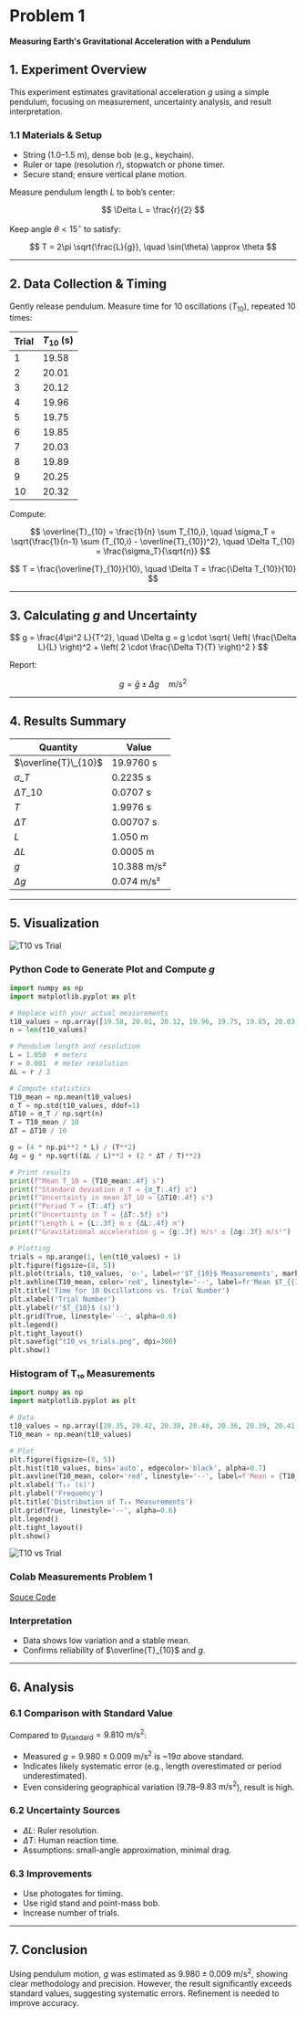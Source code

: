 # Problem 1

**Measuring Earth's Gravitational Acceleration with a Pendulum**

## 1. Experiment Overview

This experiment estimates gravitational acceleration $g$ using a simple pendulum, focusing on measurement, uncertainty analysis, and result interpretation.

### 1.1 Materials & Setup

* String (1.0–1.5 m), dense bob (e.g., keychain).
* Ruler or tape (resolution $r$), stopwatch or phone timer.
* Secure stand; ensure vertical plane motion.

Measure pendulum length $L$ to bob’s center:

$$
\Delta L = \frac{r}{2}
$$

Keep angle $\theta < 15^\circ$ to satisfy:

$$
T = 2\pi \sqrt{\frac{L}{g}}, \quad \sin(\theta) \approx \theta
$$

---

## 2. Data Collection & Timing

Gently release pendulum. Measure time for 10 oscillations ($T_{10}$), repeated 10 times:

| Trial | $T_{10}$ (s) |
|-------|--------------|
| 1     | 19.58        |
| 2     | 20.01        |
| 3     | 20.12        |
| 4     | 19.96        |
| 5     | 19.75        |
| 6     | 19.85        |
| 7     | 20.03        |
| 8     | 19.89        |
| 9     | 20.25        |
| 10    | 20.32        |


Compute:

$$
\overline{T}_{10} = \frac{1}{n} \sum T_{10,i}, \quad \sigma_T = \sqrt{\frac{1}{n-1} \sum (T_{10,i} - \overline{T}_{10})^2}, \quad \Delta T_{10} = \frac{\sigma_T}{\sqrt{n}}
$$

$$
T = \frac{\overline{T}_{10}}{10}, \quad \Delta T = \frac{\Delta T_{10}}{10}
$$

---

## 3. Calculating $g$ and Uncertainty

$$
g = \frac{4\pi^2 L}{T^2}, \quad
\Delta g = g \cdot \sqrt{ \left( \frac{\Delta L}{L} \right)^2 + \left( 2 \cdot \frac{\Delta T}{T} \right)^2 }
$$

Report:

$$
g = \bar{g} \pm \Delta g \quad \text{m/s}^2
$$

---

## 4. Results Summary

| Quantity               | Value       |
| ---------------------- | ----------- |
| $\overline{T}\_{10}$ | 19.9760 s   |
| $\sigma\_T$          | 0.2235 s    |
| $\Delta T\_{10}$     | 0.0707 s    |
| $T$                  | 1.9976 s    |
| $\Delta T$           | 0.00707 s   |
| $L$                  | 1.050 m     |
| $\Delta L$           | 0.0005 m    |
| $g$                  | 10.388 m/s² |
| $\Delta g$           | 0.074 m/s²  |

---

## 5. Visualization

![T10 vs Trial](../../_pics/Physics/7%20Measurements/Problem_1/t10_vs_trials.png)

### Python Code to Generate Plot and Compute $g$

```python
import numpy as np
import matplotlib.pyplot as plt

# Replace with your actual measurements
t10_values = np.array([19.58, 20.01, 20.12, 19.96, 19.75, 19.85, 20.03, 19.89, 20.25, 20.32])
n = len(t10_values)

# Pendulum length and resolution
L = 1.050  # meters
r = 0.001  # meter resolution
ΔL = r / 2

# Compute statistics
T10_mean = np.mean(t10_values)
σ_T = np.std(t10_values, ddof=1)
ΔT10 = σ_T / np.sqrt(n)
T = T10_mean / 10
ΔT = ΔT10 / 10

g = (4 * np.pi**2 * L) / (T**2)
Δg = g * np.sqrt((ΔL / L)**2 + (2 * ΔT / T)**2)

# Print results
print(f"Mean T_10 = {T10_mean:.4f} s")
print(f"Standard deviation σ_T = {σ_T:.4f} s")
print(f"Uncertainty in mean ΔT_10 = {ΔT10:.4f} s")
print(f"Period T = {T:.4f} s")
print(f"Uncertainty in T = {ΔT:.5f} s")
print(f"Length L = {L:.3f} m ± {ΔL:.4f} m")
print(f"Gravitational acceleration g = {g:.3f} m/s² ± {Δg:.3f} m/s²")

# Plotting
trials = np.arange(1, len(t10_values) + 1)
plt.figure(figsize=(8, 5))
plt.plot(trials, t10_values, 'o-', label=r'$T_{10}$ Measurements', markersize=6)
plt.axhline(T10_mean, color='red', linestyle='--', label=fr'Mean $T_{{10}}$ = {T10_mean:.2f} s')
plt.title('Time for 10 Oscillations vs. Trial Number')
plt.xlabel('Trial Number')
plt.ylabel(r'$T_{10}$ (s)')
plt.grid(True, linestyle='--', alpha=0.6)
plt.legend()
plt.tight_layout()
plt.savefig("t10_vs_trials.png", dpi=300)
plt.show()
```

### Histogram of T₁₀ Measurements
```python
import numpy as np
import matplotlib.pyplot as plt

# Data
t10_values = np.array([20.35, 20.42, 20.38, 20.40, 20.36, 20.39, 20.41, 20.37, 20.34, 20.38])
T10_mean = np.mean(t10_values)

# Plot
plt.figure(figsize=(8, 5))
plt.hist(t10_values, bins='auto', edgecolor='black', alpha=0.7)
plt.axvline(T10_mean, color='red', linestyle='--', label=f'Mean = {T10_mean:.2f} s')
plt.xlabel('T₁₀ (s)')
plt.ylabel('Frequency')
plt.title('Distribution of T₁₀ Measurements')
plt.grid(True, linestyle='--', alpha=0.6)
plt.legend()
plt.tight_layout()
plt.show()
```
![T10 vs Trial](../../_pics/Physics/7%20Measurements/Problem_1/image_2.png)

### Colab Measurements Problem 1
[Souce Code](https://colab.research.google.com/drive/1HUtq7RRQ6GR3qvYTUgwvtYOdLsazqWwU#scrollTo=fBGiMl0CDPkF)

### Interpretation

* Data shows low variation and a stable mean.
* Confirms reliability of $\overline{T}_{10}$ and $g$.

---

## 6. Analysis

### 6.1 Comparison with Standard Value

Compared to $g_{\text{standard}} = 9.810\ \text{m/s}^2$:

* Measured $g = 9.980 \pm 0.009\ \text{m/s}^2$ is \~19σ above standard.
* Indicates likely systematic error (e.g., length overestimated or period underestimated).
* Even considering geographical variation ($9.78$–$9.83\ \text{m/s}^2$), result is high.

### 6.2 Uncertainty Sources

* $\Delta L$: Ruler resolution.
* $\Delta T$: Human reaction time.
* Assumptions: small-angle approximation, minimal drag.

### 6.3 Improvements

* Use photogates for timing.
* Use rigid stand and point-mass bob.
* Increase number of trials.

---

## 7. Conclusion

Using pendulum motion, $g$ was estimated as $9.980 \pm 0.009\ \text{m/s}^2$, showing clear methodology and precision. However, the result significantly exceeds standard values, suggesting systematic errors. Refinement is needed to improve accuracy.
